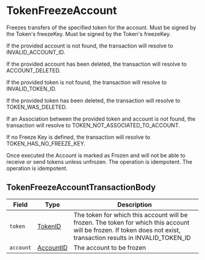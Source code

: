 # TokenFreezeAccount

Freezes transfers of the specified token for the account. Must be signed by the Token's freezeKey. Must be signed by the Token's freezeKey.

If the provided account is not found, the transaction will resolve to INVALID\_ACCOUNT\_ID.

If the provided account has been deleted, the transaction will resolve to ACCOUNT\_DELETED.

If the provided token is not found, the transaction will resolve to INVALID\_TOKEN\_ID.

If the provided token has been deleted, the transaction will resolve to TOKEN\_WAS\_DELETED.

If an Association between the provided token and account is not found, the transaction will resolve to TOKEN\_NOT\_ASSOCIATED\_TO\_ACCOUNT.

If no Freeze Key is defined, the transaction will resolve to TOKEN\_HAS\_NO\_FREEZE\_KEY.

Once executed the Account is marked as Frozen and will not be able to receive or send tokens unless unfrozen. The operation is idempotent. The operation is idempotent.

## TokenFreezeAccountTransactionBody

| Field     | Type                                     | Description                                                                                                                                                              |
| --------- | ---------------------------------------- | ------------------------------------------------------------------------------------------------------------------------------------------------------------------------ |
| `token`   | [TokenID](../basic-types/tokenid.md)     | The token for which this account will be frozen. The token for which this account will be frozen. If token does not exist, transaction results in INVALID\_TOKEN\_ID |
| `account` | [AccountID](../basic-types/accountid.md) | The account to be frozen                                                                                                                                                 |
